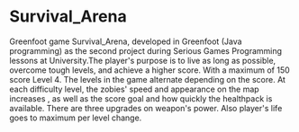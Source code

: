 ﻿# Survival_Arena
 
Greenfoot game Survival_Arena, developed in Greenfoot (Java programming) as the second project during Serious Games Programming lessons at University.The player's purpose is to live as long as possible, overcome tough levels, and achieve a higher score. With a maximum of 150 score Level 4. The levels in the game alternate depending on the score. At each difficulty level, the zobies' speed and appearance on the map increases , as well as the score goal and how quickly the healthpack is available. There are three upgrades on weapon's power. Also  player's life goes to maximum per level change. 

